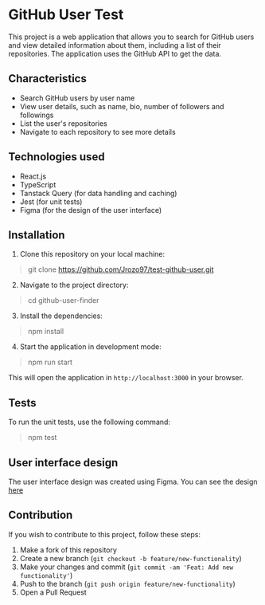 # GitHub User Test

This project is a web application that allows you to search for GitHub users and view detailed information about them, including a list of their repositories. The application uses the GitHub API to get the data.

## Characteristics

- Search GitHub users by user name
- View user details, such as name, bio, number of followers and followings
- List the user's repositories
- Navigate to each repository to see more details

## Technologies used

- React.js
- TypeScript
- Tanstack Query (for data handling and caching)
- Jest (for unit tests)
- Figma (for the design of the user interface)

## Installation

1. Clone this repository on your local machine:
> git clone https://github.com/Jrozo97/test-github-user.git

2. Navigate to the project directory:
> cd github-user-finder

3. Install the dependencies:
> npm install

4. Start the application in development mode:
> npm run start

This will open the application in `http://localhost:3000` in your browser.

## Tests

To run the unit tests, use the following command:
> npm test

## User interface design

The user interface design was created using Figma. You can see the design [here](https://pages.github.com/)

## Contribution

If you wish to contribute to this project, follow these steps:

1. Make a fork of this repository
2. Create a new branch (`git checkout -b feature/new-functionality`)
3. Make your changes and commit (`git commit -am 'Feat: Add new functionality'`) 
4. Push to the branch (`git push origin feature/new-functionality`)
5. Open a Pull Request